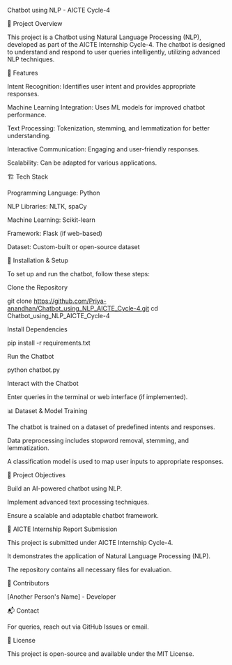Chatbot using NLP - AICTE Cycle-4

📌 Project Overview

This project is a Chatbot using Natural Language Processing (NLP), developed as part of the AICTE Internship Cycle-4. The chatbot is designed to understand and respond to user queries intelligently, utilizing advanced NLP techniques.

🚀 Features

Intent Recognition: Identifies user intent and provides appropriate responses.

Machine Learning Integration: Uses ML models for improved chatbot performance.

Text Processing: Tokenization, stemming, and lemmatization for better understanding.

Interactive Communication: Engaging and user-friendly responses.

Scalability: Can be adapted for various applications.

🏗️ Tech Stack

Programming Language: Python

NLP Libraries: NLTK, spaCy

Machine Learning: Scikit-learn

Framework: Flask (if web-based)

Dataset: Custom-built or open-source dataset

🔧 Installation & Setup

To set up and run the chatbot, follow these steps:

Clone the Repository

git clone https://github.com/Priya-anandhan/Chatbot_using_NLP_AICTE_Cycle-4.git
cd Chatbot_using_NLP_AICTE_Cycle-4

Install Dependencies

pip install -r requirements.txt

Run the Chatbot

python chatbot.py

Interact with the Chatbot

Enter queries in the terminal or web interface (if implemented).

📊 Dataset & Model Training

The chatbot is trained on a dataset of predefined intents and responses.

Data preprocessing includes stopword removal, stemming, and lemmatization.

A classification model is used to map user inputs to appropriate responses.

🎯 Project Objectives

Build an AI-powered chatbot using NLP.

Implement advanced text processing techniques.

Ensure a scalable and adaptable chatbot framework.

📜 AICTE Internship Report Submission

This project is submitted under AICTE Internship Cycle-4.

It demonstrates the application of Natural Language Processing (NLP).

The repository contains all necessary files for evaluation.

🤝 Contributors

[Another Person's Name] - Developer

📬 Contact

For queries, reach out via GitHub Issues or email.

📄 License

This project is open-source and available under the MIT License.
